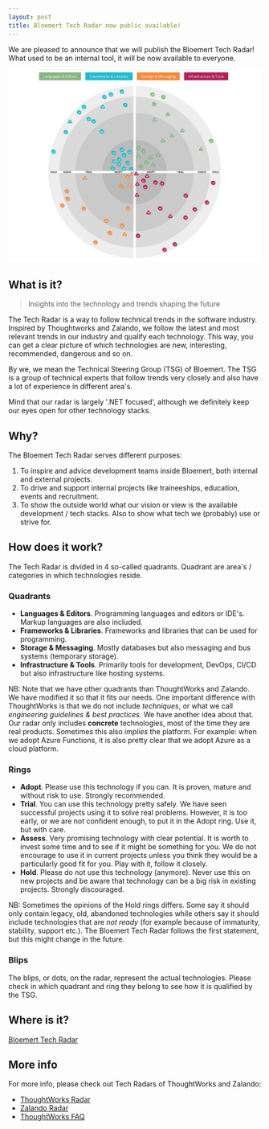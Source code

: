 ```yaml
---
layout: post
title: Bloemert Tech Radar now public available!
---
```


We are pleased to announce that we will publish the Bloemert Tech Radar! What used to be an internal tool, it will be now available to everyone.

[<img src="../images/techradar2019.png">](https://radar.bloemert.com)

## What is it?

> Insights into the technology and trends shaping the future

<!-- The Technology Radar is our thoughts on emerging technology trends in the industry. Read the latest here. -->
<!-- The Zalando Tech Radar is a list of technologies, complemented by an assessment result, called ring assignment. We use four rings with the following semantics ... -->

The Tech Radar is a way to follow technical trends in the software industry. Inspired by Thoughtworks and Zalando, we follow the latest and most relevant trends in our industry and qualify each technology. This way, you can get a clear picture of which technologies are new, interesting, recommended, dangerous and so on.

By we, we mean the Technical Steering Group (TSG) of Bloemert. The TSG is a group of technical experts that follow trends very closely and also have a lot of experience in different area's.

Mind that our radar is largely '.NET focused', although we definitely keep our eyes open for other technology stacks. 

## Why?

The Bloemert Tech Radar serves different purposes:

1. To inspire and advice development teams inside Bloemert, both internal and external projects.
2. To drive and support internal projects like traineeships, education, events and recruitment.
3. To show the outside world what our vision or view is the available development / tech stacks. Also to show what tech we (probably) use or strive for.

<!-- It can also been seen as a contribution in the .NET and dev space. -->
<!-- We realize that we are not the authority that for example ThoughtWorks is, so we will not pretend it either.  -->

## How does it work?

The Tech Radar is divided in 4 so-called quadrants. Quadrant are area's / categories in which technologies reside. 

### Quadrants

- **Languages & Editors**. Programming languages and editors or IDE's. Markup languages are also included. 
- **Frameworks & Libraries**. Frameworks and libraries that can be used for programming. 
- **Storage & Messaging**. Mostly databases but also messaging and bus systems (temporary storage).
- **Infrastructure & Tools**. Primarily tools for development, DevOps, CI/CD but also infrastructure like hosting systems.

NB: Note that we have other quadrants than ThoughtWorks and Zalando. We have modified it so that it fits our needs. One important difference with ThoughtWorks is that we do not include *techniques*, or what we call *engineering guidelines & best practices*. We have another idea about that. Our radar only includes **concrete** technologies, most of the time they are real products. Sometimes this also *implies* the platform. For example: when we adopt Azure Functions, it is also pretty clear that we adopt Azure as a cloud platform.

### Rings
- **Adopt**. Please use this technology if you can. It is proven, mature and without risk to use. Strongly recommended.
- **Trial**. You can use this technology pretty safely. We have seen successful projects using it to solve real problems. However, it is too early, or we are not confident enough, to put it in the Adopt ring. Use it, but with care.
- **Assess**. Very promising technology with clear potential. It is worth to invest some time and to see if it might be something for you. We do not encourage to use it in current projects unless you think they would be a particularly good fit for you. Play with it, follow it closely.
- **Hold**. Please do not use this technology (anymore). Never use this on new projects and be aware that technology can be a big risk in existing projects. Strongly discouraged.

NB: Sometimes the opinions of the Hold rings differs. Some say it should only contain legacy, old, abandoned technologies while others say it should include technologies that are *not ready* (for example because of immaturity, stability, support etc.). The Bloemert Tech Radar follows the first statement, but this might change in the future.

### Blips

The blips, or dots, on the radar, represent the actual technologies. Please check in which quadrant and ring they belong to see how it is qualified by the TSG.

## Where is it?

[Bloemert Tech Radar](https://radar.bloemert.com)

## More info
For more info, please check out Tech Radars of ThoughtWorks and Zalando:

- [ThoughtWorks Radar](https://opensource.zalando.com/tech-radar/)
- [Zalando Radar](https://opensource.zalando.com/tech-radar/)
- [ThoughtWorks FAQ](https://www.thoughtworks.com/radar/faq)
